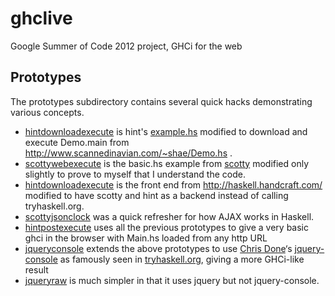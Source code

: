 ghclive
=======

Google Summer of Code 2012 project, GHCi for the web

Prototypes
----------
The prototypes subdirectory contains several quick hacks demonstrating various concepts.

* [hintdownloadexecute](ghclive/tree/master/prototypes/hintdownloadexecute) is hint's [example.hs](http://code.haskell.org/hint/devel/examples/examples.hs) modified to download and execute Demo.main from http://www.scannedinavian.com/~shae/Demo.hs .
* [scottywebexecute](ghclive/tree/master/prototypes/scottywebexecute) is the basic.hs example from [scotty](https://github.com/xich/scotty/) modified only slightly to prove to myself that I understand the code.
* [hintdownloadexecute](ghclive/tree/master/prototypes/hintdownloadexecute) is the front end from http://haskell.handcraft.com/ modified to have scotty and hint as a backend instead of calling tryhaskell.org.
* [scottyjsonclock](ghclive/tree/master/prototypes/scottyjsonclock) was a quick refresher for how AJAX works in Haskell.
* [hintpostexecute](ghclive/tree/master/prototypes/hintpostexecute) uses all the previous prototypes to give a very basic ghci in the browser with Main.hs loaded from any http URL
* [jqueryconsole](ghclive/tree/master/prototypes/jqueryconsole) extends the above prototypes to use [Chris Done](https://github.com/chrisdone/)‘s [jquery-console](https://github.com/chrisdone/jquery-console) as famously seen in [tryhaskell.org](http://tryhaskell.org/), giving a more GHCi-like result
* [jqueryraw](ghclive/tree/master/prototypes/jqueryraw) is much simpler in that it uses jquery but not jquery-console.
